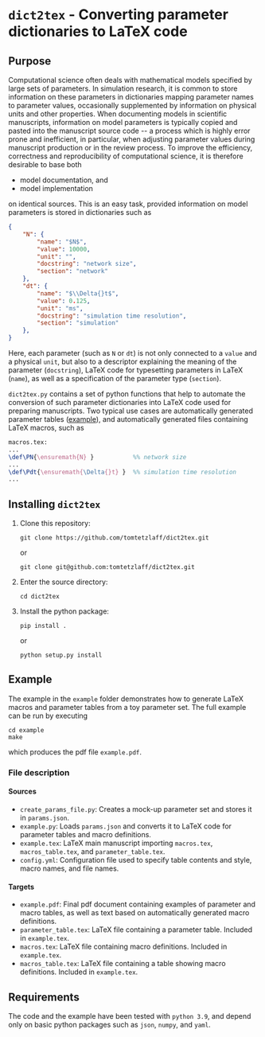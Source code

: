# `dict2tex` - Converting parameter dictionaries to LaTeX code

## Purpose

Computational science often deals with mathematical models specified by large sets of parameters. In simulation research, it is common to store information on these parameters in dictionaries mapping parameter names to parameter values, occasionally supplemented by information on physical units and other properties. When documenting models in scientific manuscripts, information on model parameters is typically copied and pasted into the manuscript source code -- a process which is highly error prone and inefficient, in particular, when adjusting parameter values during manuscript production or in the review process. To improve the efficiency, correctness and reproducibility of computational science, it is therefore desirable to base both 

* model documentation, and 
* model implementation 

on identical sources. This is an easy task, provided information on model parameters is stored in dictionaries such as

```json
{
    "N": {
        "name": "$N$",
        "value": 10000,
        "unit": "",
        "docstring": "network size",
        "section": "network"
    },
    "dt": {
        "name": "$\\Delta{}t$",
        "value": 0.125,
        "unit": "ms",
        "docstring": "simulation time resolution",
        "section": "simulation"
    },
}
```

Here, each parameter (such as `N` or `dt`) is not only connected to a `value` and a physical `unit`, but also to a descriptor explaining the meaning of the parameter (`docstring`), LaTeX code for typesetting parameters in LaTeX (`name`), as well as a specification of the parameter type (`section`).

`dict2tex.py` contains a set of python functions that help to automate the conversion of such parameter dictionaries into LaTeX code used for preparing manuscripts. Two typical use cases are automatically generated parameter tables ([example](https://doi.org/10.1371/journal.pcbi.1007790.s002)), and automatically generated files containing LaTeX macros, such as

```tex
macros.tex:
...
\def\PN{\ensuremath{N} }           %% network size
...
\def\Pdt{\ensuremath{\Delta{}t} }  %% simulation time resolution
...
```

## Installing ```dict2tex```

1. Clone this repository:

    ```console
    git clone https://github.com/tomtetzlaff/dict2tex.git
    ```
    
    or
    
    ```console
    git clone git@github.com:tomtetzlaff/dict2tex.git
    ```

2. Enter the source directory:

    ```console
    cd dict2tex
    ```

3. Install the python package:

    ```console
    pip install .
    ```

    or

    ```console
    python setup.py install
    ```

## Example

The example in the `example` folder demonstrates how to generate LaTeX macros and parameter tables from a toy parameter set. The full example can be run by executing

```console
cd example
make
```

which produces the pdf file `example.pdf`.

### File description
#### Sources
* `create_params_file.py`: Creates a mock-up parameter set and stores it in `params.json`.
* `example.py`: Loads `params.json` and converts it to LaTeX code for parameter tables and macro definitions.
* `example.tex`: LaTeX main manuscript importing `macros.tex`, `macros_table.tex`, and `parameter_table.tex`.
* `config.yml`: Configuration file used to specify table contents and style, macro names, and file names.

#### Targets
* `example.pdf`: Final pdf document containing examples of parameter and macro tables, as well as text based on automatically generated macro definitions.
* `parameter_table.tex`: LaTeX file containing a parameter table. Included in `example.tex`.
* `macros.tex`: LaTeX file containing macro definitions. Included in `example.tex`.
* `macros_table.tex`: LaTeX file containing a table showing macro definitions. Included in `example.tex`.


## Requirements
The code and the example have been tested with `python 3.9`, and depend only on basic python packages such as `json`, `numpy`, and `yaml`.
